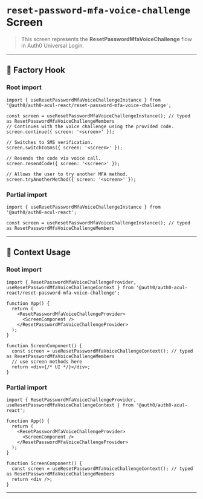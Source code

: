 # `reset-password-mfa-voice-challenge` Screen

> This screen represents the **ResetPasswordMfaVoiceChallenge** flow in Auth0 Universal Login.

---

## 🔹 Factory Hook
### Root import
```tsx
import { useResetPasswordMfaVoiceChallengeInstance } from '@auth0/auth0-acul-react/reset-password-mfa-voice-challenge';

const screen = useResetPasswordMfaVoiceChallengeInstance(); // typed as ResetPasswordMfaVoiceChallengeMembers
// Continues with the voice challenge using the provided code.
screen.continue({ screen: '<screen>' });

// Switches to SMS verification.
screen.switchToSms({ screen: '<screen>' });

// Resends the code via voice call.
screen.resendCode({ screen: '<screen>' });

// Allows the user to try another MFA method.
screen.tryAnotherMethod({ screen: '<screen>' });
```

### Partial import
```tsx
import { useResetPasswordMfaVoiceChallengeInstance } from '@auth0/auth0-acul-react';

const screen = useResetPasswordMfaVoiceChallengeInstance(); // typed as ResetPasswordMfaVoiceChallengeMembers
```

---

## 🔹 Context Usage

### Root import
```tsx
import { ResetPasswordMfaVoiceChallengeProvider, useResetPasswordMfaVoiceChallengeContext } from '@auth0/auth0-acul-react/reset-password-mfa-voice-challenge';

function App() {
  return (
    <ResetPasswordMfaVoiceChallengeProvider>
      <ScreenComponent />
    </ResetPasswordMfaVoiceChallengeProvider>
  );
}

function ScreenComponent() {
  const screen = useResetPasswordMfaVoiceChallengeContext(); // typed as ResetPasswordMfaVoiceChallengeMembers
  // use screen methods here
  return <div>{/* UI */}</div>;
}
```


### Partial import
```tsx
import { ResetPasswordMfaVoiceChallengeProvider, useResetPasswordMfaVoiceChallengeContext } from '@auth0/auth0-acul-react';

function App() {
  return (
    <ResetPasswordMfaVoiceChallengeProvider>
      <ScreenComponent />
    </ResetPasswordMfaVoiceChallengeProvider>
  );
}

function ScreenComponent() {
  const screen = useResetPasswordMfaVoiceChallengeContext(); // typed as ResetPasswordMfaVoiceChallengeMembers
  return <div />;
}
```

---
